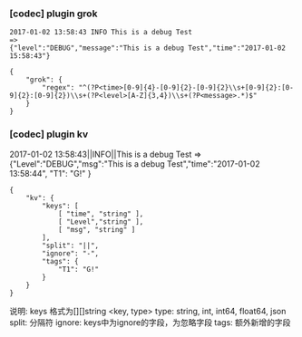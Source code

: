 ### [codec] plugin grok
```
2017-01-02 13:58:43 INFO This is a debug Test
=>
{"level":"DEBUG","message":"This is a debug Test","time":"2017-01-02 15:58:43"}

{
    "grok": {
        "regex": "^(?P<time>[0-9]{4}-[0-9]{2}-[0-9]{2}\\s+[0-9]{2}:[0-9]{2}:[0-9]{2})\\s+(?P<level>[A-Z]{3,4})\\s+(?P<message>.*)$"
    }
}
```

### [codec] plugin kv
2017-01-02 13:58:43||INFO||This is a debug Test
=>
{"Level":"DEBUG","msg":"This is a debug Test","time":"2017-01-02 13:58:44", "T1": "G!" }
```
{
    "kv": {
        "keys": [
            [ "time", "string" ],
            [ "Level","string" ],
            [ "msg", "string" ]
        ],
        "split": "||",
        "ignore": "-",
        "tags": {
            "T1": "G!"
        }
    }
}
```
说明:
keys 格式为[][]string <key, type> 
type: string, int, int64, float64, json
split: 分隔符
ignore: keys中为ignore的字段，为忽略字段
tags: 额外新增的字段
